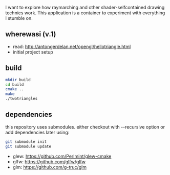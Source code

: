 I want to explore how raymarching and other shader-selfcontained drawing technics work. This application is a container to experiment with everything I stumble on.

wherewasi (v.1)
---------------

- read: http://antongerdelan.net/opengl/hellotriangle.html
- initial project setup

build
-----
```sh
mkdir build
cd build
cmake ..
make
./twotriangles
```

dependencies
------------
this repository uses submodules. either checkout with --recursive option or add dependencies later using:

```sh
git submodule init
git submodule update
```

- glew: https://github.com/Perlmint/glew-cmake
- glfw: https://github.com/glfw/glfw
- glm: https://github.com/g-truc/glm

